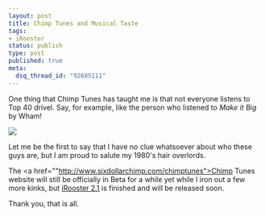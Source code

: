 ```yaml
--- 
layout: post
title: Chimp Tunes and Musical Taste
tags: 
- iRooster
status: publish
type: post
published: true
meta: 
  dsq_thread_id: "92685111"
---
```

One thing that Chimp Tunes has taught me is that not everyone listens to Top 40 drivel. Say, for example, like the person who listened to <em>Make it Big</em> by Wham!

  <img src="http://images.amazon.com/images/P/B00000261P.01._SCLZZZZZZZ_.jpg" /></a>

  Let me be the first to say that I have no clue whatsoever about who these guys are, but I am proud to salute my 1980's hair overlords.

  The <a href=""http://www.sixdollarchimp.com/chimptunes">Chimp Tunes</a> website will still be officially in Beta for a while yet while I iron out a few more kinks, but <a href="http://www.sixdollarchimp.com/irooster.php">iRooster 2.1</a> is finished and will be released soon.

  Thank you, that is all.
